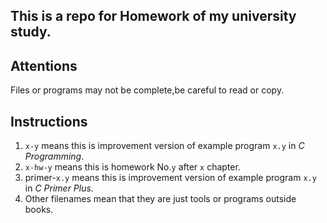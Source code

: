 ## This is a repo for Homework of my university study.

## Attentions

Files or programs may not be complete,be careful to read or copy.

## Instructions

1. `x-y` means this is improvement version of example program `x.y` in *C Programming*.
2. `x-hw-y` means this is homework No.`y` after `x` chapter.
3. primer-`x.y` means this is improvement version of example program `x.y` in *C Primer Plus*.
4. Other filenames mean that they are just tools or programs outside books.